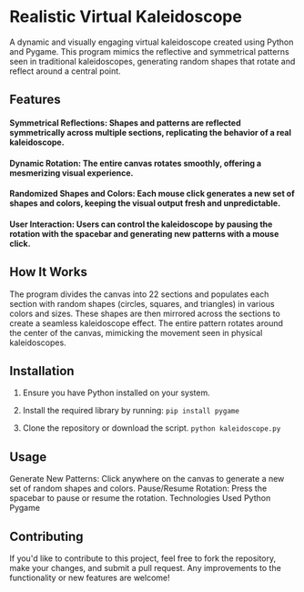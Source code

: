 # Realistic Virtual Kaleidoscope
A dynamic and visually engaging virtual kaleidoscope created using Python and Pygame. This program mimics the reflective and symmetrical patterns seen in traditional kaleidoscopes, generating random shapes that rotate and reflect around a central point.

## Features
#### Symmetrical Reflections: Shapes and patterns are reflected symmetrically across multiple sections, replicating the behavior of a real kaleidoscope.
#### Dynamic Rotation: The entire canvas rotates smoothly, offering a mesmerizing visual experience.
#### Randomized Shapes and Colors: Each mouse click generates a new set of shapes and colors, keeping the visual output fresh and unpredictable.
#### User Interaction: Users can control the kaleidoscope by pausing the rotation with the spacebar and generating new patterns with a mouse click.

## How It Works
The program divides the canvas into 22 sections and populates each section with random shapes (circles, squares, and triangles) in various colors and sizes. These shapes are then mirrored across the sections to create a seamless kaleidoscope effect. The entire pattern rotates around the center of the canvas, mimicking the movement seen in physical kaleidoscopes.

## Installation
1. Ensure you have Python installed on your system.

2. Install the required library by running:
```pip install pygame```

3. Clone the repository or download the script.
```python kaleidoscope.py```

## Usage
Generate New Patterns: Click anywhere on the canvas to generate a new set of random shapes and colors.
Pause/Resume Rotation: Press the spacebar to pause or resume the rotation.
Technologies Used
Python
Pygame

## Contributing
If you'd like to contribute to this project, feel free to fork the repository, make your changes, and submit a pull request. Any improvements to the functionality or new features are welcome!

